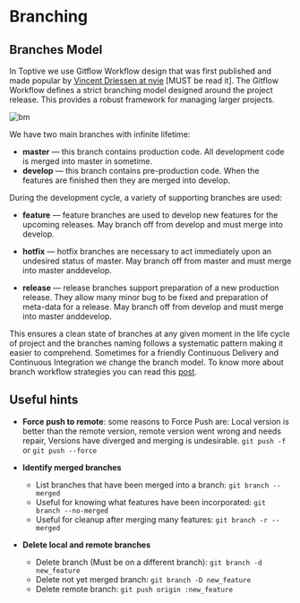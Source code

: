 # Branching

## Branches Model

In Toptive we use Gitflow Workflow design that was first published and made popular by [Vincent Driessen at nvie](https://nvie.com/posts/a-successful-git-branching-model/) [MUST be read it]. The Gitflow Workflow defines a strict branching model designed around the project release. This provides a robust framework for managing larger projects.

![bm](/img/branch-modeling.png)

We have two main branches with infinite lifetime:

- **master** — this branch contains production code. All development code is merged into master in sometime.
- **develop** — this branch contains pre-production code. When the features are finished then they are merged into develop.

During the development cycle, a variety of supporting branches are used:

- **feature** — feature branches are used to develop new features for the upcoming releases. May branch off from develop and must merge into develop.

- **hotfix** — hotfix branches are necessary to act immediately upon an undesired status of master. May branch off from master and must merge into master anddevelop.

- **release** — release branches support preparation of a new production release. They allow many minor bug to be fixed and preparation of meta-data for a release. May branch off from develop and must merge into master anddevelop.

This ensures a clean state of branches at any given moment in the life cycle of project and the branches naming follows a systematic pattern making it easier to comprehend. Sometimes for a friendly Continuous Delivery and Continuous Integration we change the branch model.
To know more about branch workflow strategies you can read this [post](https://medium.com/@patrickporto/4-branching-workflows-for-git-30d0aaee7bf).

## Useful hints

- **Force push to remote**: some reasons to Force Push are: Local version is better than the remote version, remote version went wrong and needs repair, Versions have diverged and merging is undesirable. `git push -f` or `git push --force`

- **Identify merged branches**

  - List branches that have been merged into a branch: `git branch --merged`
  - Useful for knowing what features have been incorporated: `git branch --no-merged`
  - Useful for cleanup after merging many features: `git branch -r --merged`

- **Delete local and remote branches**

  - Delete branch (Must be on a different branch): `git branch -d new_feature`
  - Delete not yet merged branch: `git branch -D new_feature`
  - Delete remote branch: `git push origin :new_feature`
